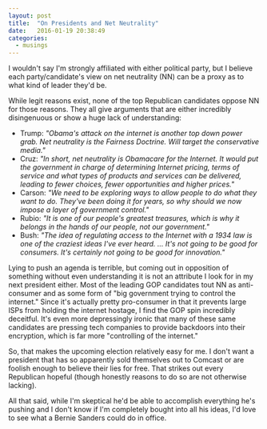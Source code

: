 ```yaml
---
layout: post
title:  "On Presidents and Net Neutrality"
date:   2016-01-19 20:38:49
categories:
  - musings
---
```

I wouldn't say I'm strongly affiliated with either political party, but I believe each party/candidate's view on net neutrality (NN) can be a proxy as to what kind of leader they'd be.

While legit reasons exist, none of the top Republican candidates oppose NN for those reasons. They all give arguments that are either incredibly disingenuous or show a huge lack of understanding:

* Trump: _"Obama's attack on the internet is another top down power grab. Net neutrality is the Fairness Doctrine. Will target the conservative media."_
* Cruz: _"In short, net neutrality is Obamacare for the Internet. It would put the government in charge of determining Internet pricing, terms of service and what types of products and services can be delivered, leading to fewer choices, fewer opportunities and higher prices."_
* Carson: _"We need to be exploring ways to allow people to do what they want to do. They've been doing it for years, so why should we now impose a layer of government control."_
* Rubio: _"It is one of our people's greatest treasures, which is why it belongs in the hands of our people, not our government."_
* Bush: _"The idea of regulating access to the Internet with a 1934 law is one of the craziest ideas I've ever heard. … It's not going to be good for consumers. It's certainly not going to be good for innovation."_

Lying to push an agenda is terrible, but coming out in opposition of something without even understanding it is not an attribute I look for in my next president either. Most of the leading GOP candidates tout NN as anti-consumer and as some form of "big government trying to control the internet." Since it's actually pretty pro-consumer in that it prevents large ISPs from holding the internet hostage, I find the GOP spin incredibly deceitful. It's even more depressingly ironic that many of these same candidates are pressing tech companies to provide backdoors into their encryption, which is far more "controlling of the internet."

So, that makes the upcoming election relatively easy for me. I don't want a president that has so apparently sold themselves out to Comcast or are foolish enough to believe their lies for free. That strikes out every Republican hopeful (though honestly reasons to do so are not otherwise lacking).

All that said, while I'm skeptical he'd be able to accomplish everything he's pushing and I don't know if I'm completely bought into all his ideas, I'd love to see what a Bernie Sanders could do in office.